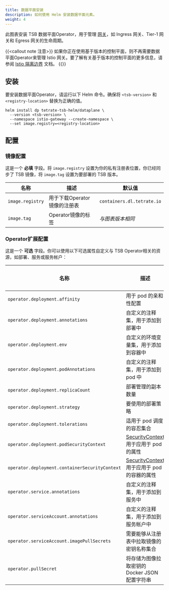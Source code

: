 ```yaml
---
title: 数据平面安装
description: 如何使用 Helm 安装数据平面元素。
weight: 4
---
```


此图表安装 TSB 数据平面Operator，用于管理 [网关](../../../refs/install/dataplane/v1alpha1/spec)，如 Ingress 网关、Tier-1 网关和 Egress 网关的生命周期。

{{<callout note 注意>}}
如果你正在使用基于版本的控制平面，则不再需要数据平面Operator来管理 Istio 网关。要了解有关基于版本的控制平面的更多信息，请参阅 [Istio 隔离边界](../../isolation-boundaries) 文档。
{{</callout>}}

## 安装

要安装数据平面Operator，请运行以下 Helm 命令。确保将 `<tsb-version>` 和 `<registry-location>` 替换为正确的值。

```shell
helm install dp tetrate-tsb-helm/dataplane \
  --version <tsb-version> \
  --namespace istio-gateway --create-namespace \
  --set image.registry=<registry-location>
```

## 配置

### 镜像配置

这是一个 **必填** 字段。将 `image.registry` 设置为你的私有注册表位置，你已经同步了 TSB 镜像，将 `image.tag` 设置为要部署的 TSB 版本。

| 名称             | 描述                       | 默认值                     |
| ---------------- | -------------------------- | -------------------------- |
| `image.registry` | 用于下载Operator镜像的注册表 | `containers.dl.tetrate.io` |
| `image.tag`      | Operator镜像的标签           | *与图表版本相同*           |

### Operator扩展配置

这是一个 **可选** 字段。你可以使用以下可选属性自定义与 TSB Operator相关的资源，如部署、服务或服务帐户：

| 名称                                           | 描述                                                         | 默认值 |
| ---------------------------------------------- | ------------------------------------------------------------ | ------ |
| `operator.deployment.affinity`                 | 用于 pod 的亲和性配置                                        |        |
| `operator.deployment.annotations`              | 自定义的注释集，用于添加到部署中                             |        |
| `operator.deployment.env`                      | 自定义的环境变量集，用于添加到容器中                         |        |
| `operator.deployment.podAnnotations`           | 自定义的注释集，用于添加到 pod 中                            |        |
| `operator.deployment.replicaCount`             | 部署管理的副本数量                                           |        |
| `operator.deployment.strategy`                 | 要使用的部署策略                                             |        |
| `operator.deployment.tolerations`              | 适用于 pod 调度的容忍集合                                    |        |
| `operator.deployment.podSecurityContext`       | [SecurityContext](../../../refs/install/kubernetes/k8s#tetrateio-api-install-kubernetes-podsecuritycontext) 用于应用于 pod 的属性 |        |
| `operator.deployment.containerSecurityContext` | [SecurityContext](../../../refs/install/kubernetes/k8s#tetrateio-api-install-kubernetes-securitycontext) 用于应用于 pod 的容器的属性 |        |
| `operator.service.annotations`                 | 自定义的注释集，用于添加到服务中                             |        |
| `operator.serviceAccount.annotations`          | 自定义的注释集，用于添加到服务帐户中                         |        |
| `operator.serviceAccount.imagePullSecrets`     | 需要能够从注册表中拉取镜像的密钥名称集合                     |        |
| `operator.pullSecret`                          | 将存储为图像拉取密钥的 Docker JSON 配置字符串                |        |
```